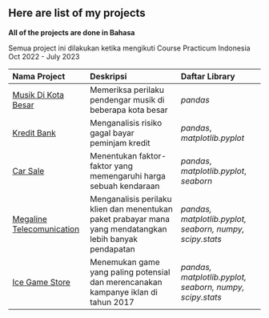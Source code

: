 ## Here are list of my projects

**All of the projects are done in Bahasa**

Semua project ini dilakukan ketika mengikuti Course Practicum Indonesia Oct 2022 - July 2023

| Nama Project                    | Deskripsi                       | Daftar Library                     |
| :------------------------------ | :------------------------------ |:------------------------------|
| [Musik Di Kota Besar](musik_kota_besar)         | Memeriksa perilaku pendengar musik di beberapa kota besar | *pandas*        |
| [Kredit Bank](credit_scoring) | Menganalisis risiko gagal bayar peminjam kredit | *pandas*, *matplotlib.pyplot*
| [Car Sale](car_sale) | Menentukan faktor-faktor yang memengaruhi harga sebuah kendaraan | *pandas*, *matplotlib.pyplot*, *seaborn*
| [Megaline Telecomunication](megaline_telecomunication) | Menganalisis perilaku klien dan menentukan paket prabayar mana yang mendatangkan lebih banyak pendapatan | *pandas, matplotlib.pyplot, seaborn, numpy, scipy.stats*
| [Ice Game Store](game_sore) | Menemukan game yang paling potensial dan merencanakan kampanye iklan di tahun 2017 | *pandas, matplotlib.pyplot, seaborn, numpy, scipy.stats*
